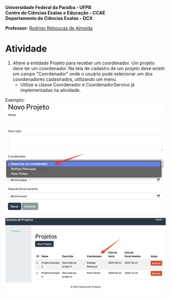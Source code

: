 **Universidade Federal da Paraíba - UFPB** \
**Centro de Ciências Exatas e Educação - CCAE** \
**Departamento de Ciências Exatas - DCX**

**Professor:** [Rodrigo Rebouças de Almeida](http://rodrigor.dcx.ufpb.br)

# Atividade

1. Altere a entidade Projeto para receber um coordenador. Um projeto deve
   ter um coordenador. Na tela de cadastro de um projeto deve existir um
   campo "Coordenador" onde o usuário pode selecionar um dos coordenadores
   cadastrados, utilizando um menu.
   - Utilize a classe Coordenador e CoordenadorService já
     implementadas na atividade.

Exemplo:
![CadastroProjeto.png](CadastroProjeto.png)

![listaProjetos.png](listaProjetos.png)